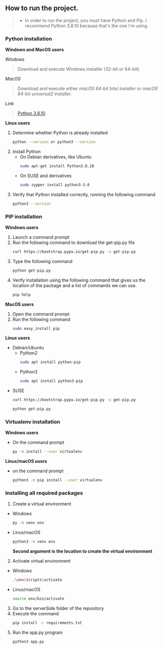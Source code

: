 ## How to run the project.
> - In order to run the project, you must have Python and Pip. I recommend Python 3.8.10 because that's the one i'm using.

### Python installation
**Windows and MacOS users**

*Windows*
 > Download and execute Windows installer (32-bit or 64-bit).

 *MacOS*
 > Download and execute either *macOS 64-bit Intel installer* or *macOS 64-bit universal2 installer*.

 *Link*
 > [Python 3.8.10](https://www.python.org/downloads/release/python-3810/)

 **Linux users**
 1. Determine whether Python is already installed
    ```bash
    python --version or python3 --version
    ```
 2. Install Python
    - On Debian derivatives, like Ubuntu
      ```bash
      sudo apt-get install Python3.8.10
      ```
    - On SUSE and derivatives
      ```bash
      sudo zypper install python3-3.8
      ```
 3. Verify that Python installed correctly, running the following command
    ```bash
    python3 --version
    ```

 ### PIP installation
 **Windows users**
  1. Launch a command prompt
  2. Run the following command to download the get-pip.py file
     ```bash
     curl https://bootstrap.pypa.io/get-pip.py -o get-pip.py
     ```
  3. Type the following command
     ```bash
     python get-pip.py
     ```
  4. Verify installation using the following command that gives us the location of the package and a list of commands we can use.
      ```bash
      pip help
      ```

**MacOS users**
  1. Open the command prompt
  2. Run the following command
     ```bash
     sudo easy_install pip
      ```
**Linux users**
  - Debian/Ubuntu
    - Python2
      ```bash
      sudo apt install python-pip
      ```
    - Python3
      ```bash
      sudo apt install python3-pip
      ```
  - SUSE
    ```bash
    curl https://bootstrap.pypa.io/get-pip.py -o get-pip.py
    ```
    ```bash
    python get-pip.py
    ```
### Virtualenv installation
**Windows users**
- On the command prompt
   ```bash
   py -m install --user virtualenv
   ```
**Linux/macOS users**
- on the command prompt
   ```bash
   python3 -m pip install --user virtualenv
   ```

### Installing all required packages
1. Create a virtual environment
  - Windows
      ```bash
      py -m venv env
      ``` 
   - Linux/macOS
      ```bash
      python3 -m venv env
      ```
     **Second argument is the location to create the virtual environment**
2. Activate virtual environment
  - Windows
      ``` bash
      .\env\Scripts\activate
      ```
  - Linux/macOS
      ```bash
      source env/bin/activate
      ```
3. Go to the serverSide folder of the repository
4. Execute the command
      ```bash 
      pip install -r requirements.txt
      ```
5. Run the app.py program
      ```bash
      python3 app.py
      ``` 

